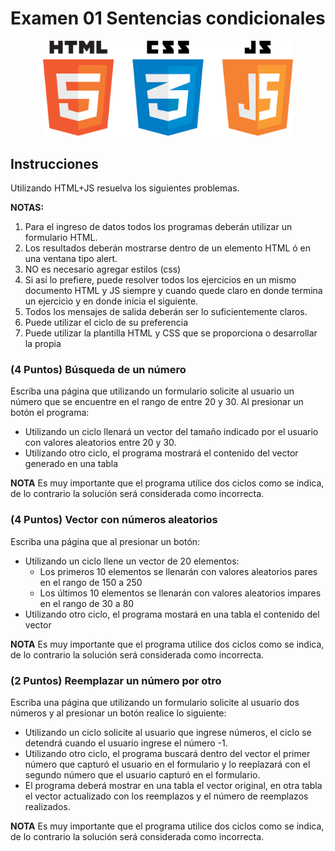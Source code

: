 # Examen 01 Sentencias condicionales

<center>
<img src="img/js.png" width="400" title="CSS3">
</center>

## Instrucciones

Utilizando HTML+JS resuelva los siguientes problemas.

**NOTAS:**

1. Para el ingreso de datos todos los programas deberán utilizar un formulario HTML.
2. Los resultados deberán mostrarse dentro de un elemento HTML ó en una ventana tipo alert.
3. NO es necesario agregar estilos (css)
4. Si así lo prefiere, puede resolver todos los ejercicios en un mismo documento HTML y JS siempre y cuando quede claro en donde termina un ejercicio y en donde inicia el siguiente.
5. Todos los mensajes de salida deberán ser lo suficientemente claros.
6. Puede utilizar el ciclo de su preferencia
7. Puede utilizar la plantilla HTML y CSS que se proporciona o desarrollar la propia

### (4 Puntos) Búsqueda de un número

Escriba una página que utilizando un formulario solicite al usuario un número que se encuentre en el rango de entre 20 y 30. Al presionar un botón el programa:

- Utilizando un ciclo llenará un vector del tamaño indicado por el usuario con valores aleatorios entre 20 y 30.
- Utilizando otro ciclo, el programa mostrará el contenido del vector generado en una tabla

**NOTA** Es muy importante que el programa utilice dos ciclos como se indica, de lo contrario la solución será considerada como incorrecta.

### (4 Puntos) Vector con números aleatorios

Escriba una página que al presionar un botón:

- Utilizando un ciclo llene un vector de 20 elementos:
  - Los primeros 10 elementos se llenarán con valores aleatorios pares en el rango de 150 a 250
  - Los últimos 10 elementos se llenarán con valores aleatorios impares en el rango de 30 a 80
- Utilizando otro ciclo, el programa mostará en una tabla el contenido del vector

**NOTA** Es muy importante que el programa utilice dos ciclos como se indica, de lo contrario la solución será considerada como incorrecta.

### (2 Puntos) Reemplazar un número por otro

Escriba una página que utilizando un formulario solicite al usuario dos números y al presionar un botón realice lo siguiente:

- Utilizando un ciclo solicite al usuario que ingrese números, el ciclo se detendrá cuando el usuario ingrese el número -1.
- Utilizando otro ciclo, el programa buscará dentro del vector el primer número que capturó el usuario en el formulario y lo reeplazará con el segundo número que el usuario capturó en el formulario.
- El programa deberá mostrar en una tabla el vector original, en otra tabla el vector actualizado con los reemplazos y el número de reemplazos realizados.

**NOTA** Es muy importante que el programa utilice dos ciclos como se indica, de lo contrario la solución será considerada como incorrecta.
